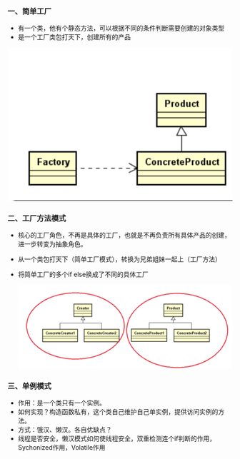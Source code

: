 ### 一、简单工厂

- 有一个类，他有个静态方法，可以根据不同的条件判断需要创建的对象类型
- 是一个工厂类包打天下，创建所有的产品

![image-20200510152516038](assets/image-20200510152516038.png)

### 二、工厂方法模式

- 核心的工厂角色，不再是具体的工厂，也就是不再负责所有具体产品的创建，进一步转变为抽象角色。

- 从一个类包打天下（简单工厂模式），转换为兄弟姐妹一起上（工厂方法）

- 将简单工厂的多个if else换成了不同的具体工厂

  ![image-20200510153737235](assets/image-20200510153737235.png)

### 三、单例模式

- 作用：是一个类只有一个实例。
- 如何实现？构造函数私有，这个类自己维护自己单实例，提供访问实例的方法。
- 方式：饿汉、懒汉。各自优缺点？
- 线程是否安全，懒汉模式如何使线程安全，双重检测连个if判断的作用，Sychonized作用，Volatile作用